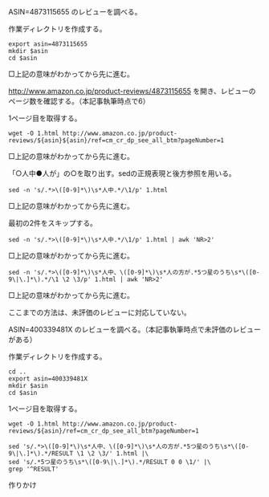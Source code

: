ASIN=4873115655 のレビューを調べる。

作業ディレクトリを作成する。

```
export asin=4873115655
mkdir $asin
cd $asin
```

□上記の意味がわかってから先に進む。

http://www.amazon.co.jp/product-reviews/4873115655 を開き、レビューのページ数を確認する。（本記事執筆時点で6）

1ページ目を取得する。

```
wget -O 1.html http://www.amazon.co.jp/product-reviews/${asin}${asin}/ref=cm_cr_dp_see_all_btm?pageNumber=1
```

□上記の意味がわかってから先に進む。

「○人中●人が」の○を取り出す。sedの正規表現と後方参照を用いる。

```
sed -n 's/.*>\([0-9]*\)\s*人中.*/\1/p' 1.html
```

□上記の意味がわかってから先に進む。

最初の2件をスキップする。

```
sed -n 's/.*>\([0-9]*\)\s*人中.*/\1/p' 1.html | awk 'NR>2'
```

□上記の意味がわかってから先に進む。

```
sed -n 's/.*>\([0-9]*\)\s*人中、\([0-9]*\)\s*人の方が.*5つ星のうち\s*\([0-9\|\.]*\).*/\1 \2 \3/p' 1.html | awk 'NR>2'
```

□上記の意味がわかってから先に進む。

ここまでの方法は、未評価のレビューに対応していない。

ASIN=400339481X のレビューを調べる。（本記事執筆時点で未評価のレビューがある）

作業ディレクトリを作成する。

```
cd ..
export asin=400339481X
mkdir $asin
cd $asin
```

1ページ目を取得する。

```
wget -O 1.html http://www.amazon.co.jp/product-reviews/${asin}/ref=cm_cr_dp_see_all_btm?pageNumber=1
```

```
sed 's/.*>\([0-9]*\)\s*人中、\([0-9]*\)\s*人の方が.*5つ星のうち\s*\([0-9\|\.]*\).*/RESULT \1 \2 \3/' 1.html |\
sed 's/.*5つ星のうち\s*\([0-9\|\.]*\).*/RESULT 0 0 \1/' |\
grep '^RESULT'
```

作りかけ
